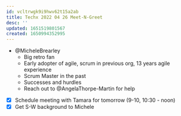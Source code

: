 ```yaml
---
id: vcltrwgk9i9hwv62t15a2ab
title: Techx 2022 04 26 Meet-N-Greet
desc: ''
updated: 1651519801567
created: 1650994352995
---
```


- @MicheleBrearley
  - Big retro fan
  - Early adopter of agile, scrum in previous org, 13 years agile experience
  - Scrum Master in the past
  - Successes and hurdles 
  - Reach out to @AngelaThorpe-Martin for help

- [x] Schedule meeting with Tamara for tomorrow (9-10, 10:30 - noon)
- [x] Get S-W background to Michele
